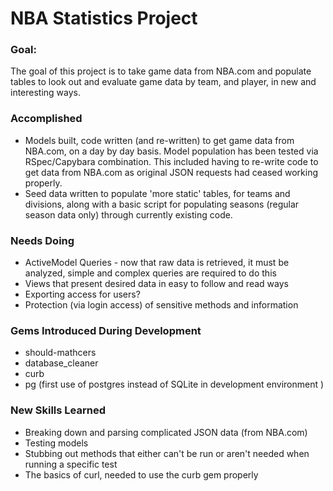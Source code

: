 # NBA Statistics Project

### Goal:

The goal of this project is to take game data from NBA.com and populate tables to look out and evaluate game data by team, and player, in new and interesting ways.  

### Accomplished

* Models built, code written (and re-written) to get game data from NBA.com, on a day by day basis.  Model population has been tested via RSpec/Capybara combination.  This included having to re-write code to get data from NBA.com as original JSON requests had ceased working properly.
* Seed data written to populate 'more static' tables, for teams and divisions, along with a basic script for populating seasons (regular season data only) through currently existing code. 

### Needs Doing

* ActiveModel Queries - now that raw data is retrieved, it must be analyzed, simple and complex queries are required to do this
* Views that present desired data in easy to follow and read ways
* Exporting access for users? 
* Protection (via login access) of sensitive methods and information

### Gems Introduced During Development

* should-mathcers
* database_cleaner
* curb
* pg (first use of postgres instead of SQLite in development environment )

### New Skills Learned 

* Breaking down and parsing complicated JSON data (from NBA.com)
* Testing models 
* Stubbing out methods that either can't be run or aren't needed when running a specific test
* The basics of curl, needed to use the curb gem properly

